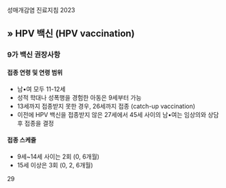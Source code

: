 성매개감염 진료지침 2023

## » HPV 백신 (HPV vaccination)

### 9가 백신 권장사항

#### 접종 연령 및 연령 범위
- 남•여 모두 11-12세
- 성적 학대나 성폭행을 경험한 아동은 9세부터 가능
- 13세까지 접종받지 못한 경우, 26세까지 접종 (catch-up vaccination)
- 이전에 HPV 백신을 접종받지 않은 27세에서 45세 사이의 남•여는 임상의와 상담 후 접종을 결정

#### 접종 스케줄
- 9세~14세 사이는 2회 (0, 6개월)
- 15세 이상은 3회 (0, 2, 6개월)

<PAGE>29